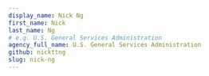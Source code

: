 ```yaml
---
display_name: Nick Ng
first_name: Nick
last_name: Ng
# e.g. U.S. General Services Administration
agency_full_name: U.S. General Services Administration
github: nickttng
slug: nick-ng
---
```

